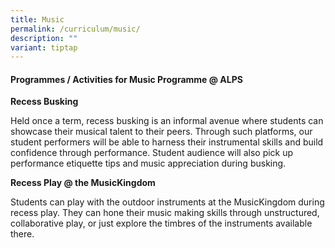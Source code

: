 ```yaml
---
title: Music
permalink: /curriculum/music/
description: ""
variant: tiptap
---
```

<h4>Programmes / Activities for Music Programme @ ALPS</h4>
<p></p>
<p><strong>Recess Busking</strong>
</p>
<p>Held once a term, recess busking is an informal avenue where students
can showcase their musical talent to their peers. Through such platforms,
our student performers will be able to harness their instrumental skills
and build confidence through performance. Student audience will also pick
up performance etiquette tips and music appreciation during busking.</p>
<p></p>
<p><strong>Recess Play @ the MusicKingdom</strong>
</p>
<p>Students can play with the outdoor instruments at the MusicKingdom during
recess play. They can hone their music making skills through unstructured,
collaborative play, or just explore the timbres of the instruments available
there.</p>
<p></p>